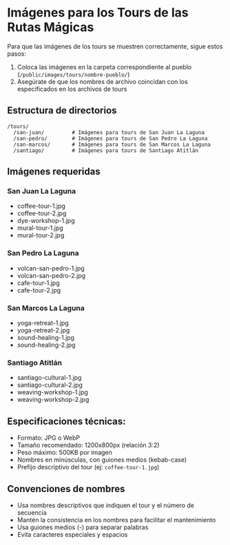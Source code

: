 # Imágenes para los Tours de las Rutas Mágicas

Para que las imágenes de los tours se muestren correctamente, sigue estos pasos:

1. Coloca las imágenes en la carpeta correspondiente al pueblo (`/public/images/tours/nombre-pueblo/`)
2. Asegúrate de que los nombres de archivo coincidan con los especificados en los archivos de tours

## Estructura de directorios

```
/tours/
  /san-juan/         # Imágenes para tours de San Juan La Laguna
  /san-pedro/        # Imágenes para tours de San Pedro La Laguna
  /san-marcos/       # Imágenes para tours de San Marcos La Laguna
  /santiago/         # Imágenes para tours de Santiago Atitlán
```

## Imágenes requeridas

### San Juan La Laguna
- coffee-tour-1.jpg
- coffee-tour-2.jpg
- dye-workshop-1.jpg
- mural-tour-1.jpg
- mural-tour-2.jpg

### San Pedro La Laguna
- volcan-san-pedro-1.jpg
- volcan-san-pedro-2.jpg
- cafe-tour-1.jpg
- cafe-tour-2.jpg

### San Marcos La Laguna
- yoga-retreat-1.jpg
- yoga-retreat-2.jpg
- sound-healing-1.jpg
- sound-healing-2.jpg

### Santiago Atitlán
- santiago-cultural-1.jpg
- santiago-cultural-2.jpg
- weaving-workshop-1.jpg
- weaving-workshop-2.jpg

## Especificaciones técnicas:

- Formato: JPG o WebP
- Tamaño recomendado: 1200x800px (relación 3:2)
- Peso máximo: 500KB por imagen
- Nombres en minúsculas, con guiones medios (kebab-case)
- Prefijo descriptivo del tour (ej: `coffee-tour-1.jpg`)

## Convenciones de nombres

- Usa nombres descriptivos que indiquen el tour y el número de secuencia
- Mantén la consistencia en los nombres para facilitar el mantenimiento
- Usa guiones medios (-) para separar palabras
- Evita caracteres especiales y espacios
